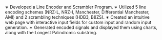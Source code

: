 ∗ Developed a Line Encoder and Scrambler Program.
∗ Utilized 5 line encoding schemes (NRZ-L, NRZ-I, Manchester, Differential Manchester, AMI) and 2 scrambling techniques
(HDB3, B8ZS).
∗ Created an intuitive web page with interactive input fields for custom input and random input generation.
∗ Generated encoded signals and displayed them using charts, along with the Longest Palindromic substring.
